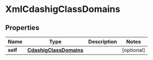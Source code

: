 

# XmlCdashigClassDomains


## Properties

| Name | Type | Description | Notes |
|------------ | ------------- | ------------- | -------------|
|**self** | [**CdashigClassDomains**](CdashigClassDomains.md) |  |  [optional] |



